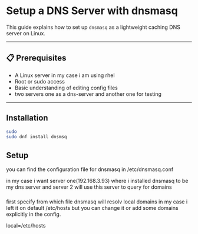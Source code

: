 # Setup a DNS Server with dnsmasq

This guide explains how to set up `dnsmasq` as a lightweight caching DNS server on Linux.

---

## 📋 Prerequisites

- A Linux server in my case i am using rhel
- Root or sudo access
- Basic understanding of editing config files
- two servers one as a dns-server and another one for testing 
---

##  Installation

```bash
sudo 
sudo dnf install dnsmsq

 ```

## Setup

you can find the configuration file for dnsmasq in /etc/dnsmasq.conf

in my case i want server one(192.168.3.93) where i installed dnsmasq to be my dns server 
and server 2 will use this server to query for domains

###
first specify from  which file dnsmasq will resolv local domains in my case i left it on default /etc/hosts
but you can change it or add some domains explicitly in the config.

local=/etc/hosts

### 




